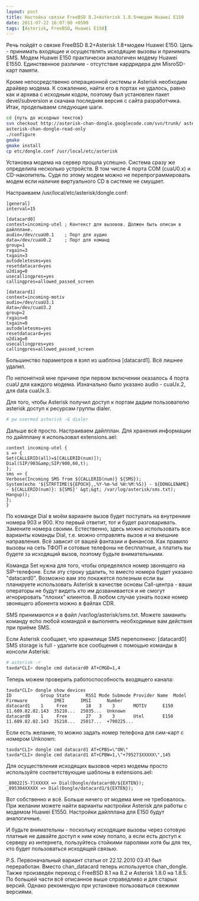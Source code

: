 ```yaml
---
layout: post
title: Настойка связки FreeBSD 8.2+Asterisk 1.8.5+модем Huawei E150
date: 2011-07-22 16:07:00 +0500
tags: [Asterisk, FreeBSD, Huawei E150]
---
```

Речь пойдёт о связке FreeBSD 8.2+Asterisk 1.8+модем Huawei E150. Цель - принимать входящие и осуществлять исходящие вызовы и принимать SMS. Модем Huawei E150 практически аналогичен модему Huawei E1550. Единственное различие - отсутствие кардридера для MisroSD-карт памяти.

Кроме непосредственно операционной системы и Asterisk необходим драйвер модема. К сожалению, найти его в портах не удалось, равно как и архива с исходным кодом, поэтому был установлен пакет devel/subversion и скачана последняя версия с сайта разработчика. Итак, проделываем следующие шаги.
```bash
cd {путь до исходных текстов}
svn checkout http://asterisk-chan-dongle.googlecode.com/svn/trunk/ asterisk-chan-dongle-read-only
asterisk-chan-dongle-read-only
./configure
gmake
gmake install
cp etc/dongle.conf /usr/local/etc/asterisk
```
Установка модема на сервер прошла успешно. Система сразу же определила несколько устройств. В том числе 4 порта COM (cuaU0.x) и CD-накопитель. Судя по этому модем можно не перепрограммировать модем если наличие виртуального CD в системе не смущает.

Настраиваем /usr/local/etc/asterisk/dongle.conf:
```
[general]
interval=15

[datacard0]
context=incoming-utel ; Контекст для вызовов. Должен быть описан в дайлплане.
audio=/dev/cuaU0.1    ; Порт для аудио
data=/dev/cuaU0.2     ; Порт для команд
group=1
rxgain=3
txgain=3
autodeletesms=yes
resetdatacard=yes
u2diag=0
usecallingpres=yes
callingpres=allowed_passed_screen

[datacard1]
context=incoming-motiv
audio=/dev/cuaU3.1
data=/dev/cuaU3.2
group=2
rxgain=0
txgain=0
autodeletesms=yes
resetdatacard=yes
u2diag=0
usecallingpres=yes
callingpres=allowed_passed_screen
```
Большинство параметров я взял из шаблона [datacard1]. Всё лишнее удалил.

По непонятной мне причине при первом включении оказалось 4 порта cuaU для каждого модема. Изначально было указано audio - cuaUx.2, для data cuaUx.3.

Для того, чтобы Asterisk получил доступ к портам дадим пользователю asterisk доступ к ресурсам группы dialer.
```bash
# pw usermod asterisk -G dialer
```
Дальше всё просто. Настраиваем дайлплан. Для хранения информации по дайлплану я использовал extensions.ael:
```
context incoming-utel {
s => {
Set(CALLERID(all)=$[CALLERID(num)]);
Dial(SIP/903&amp;SIP/900,60,t);
};
sms => {
Verbose(Incoming SMS from ${CALLERID(num)} ${SMS});
System(echo '${STRFTIME(${EPOCH},,%Y-%m-%d %H:%M:%S)} - ${DONGLENAME} - ${CALLERID(num)}: ${SMS}' &gt;&gt; /var/log/asterisk/sms.txt);
Hangup();
};
}
```
По команде Dial в моём варианте вызов будет поступать на внутрениие номера 903 и 900. Кто первый ответит, тот и будет разговаривать. Замените номера своими. Естественно, здесь можно использовать все варианты команды Dial, т.е. можно отправлять вызов и на внешние направления. Всё зависит от вашей фантазии и финансов. Как правило вызовы на сеть ТФОП и сотовые телефоны не бесплатные, а платить вы будете за исходящий вызов, поэтому будьте внимательными.

Команда Set нужна для того, чтобы определялся номер звонящего на SIP-телефоне. Если эту строку удалить, то вместо номера будет указано "datacard0". Возможно вам это покажется полезным если вы планируете использовать Asterisk в качестве основы Call-центра - ваши операторы не будут видеть кто им дозванивается и не смогут игнорировать "плохих" клиентов. В любом случае узнать позже номер звонящего абонента можно в файлах CDR.

SMS принимаются и в файл /var/log/asterisk/sms.txt. Можете заманить команду echo любой командой и выполнять необходимые вам действия при приёме SMS.

Если Asterisk сообщает, что хранилище SMS переполнено: [datacard0] SMS storage is full - удалите все сообщения с помощью команды в консоли Asterisk:
```bash
# asterisk -r
tavda*CLI> dongle cmd datacard0 AT+CMGD=1,4
```
Теперь можем проверить работоспособность входящего канала:
```
tavda*CLI> dongle show devices
ID           Group State      RSSI Mode Submode Provider Name  Model      Firmware          IMEI      IMSI      Number        
datacard1    1     Free       18   3    3       MOTIV      E150       11.609.82.02.143  35210...  25035...  Unknown       
datacard0    1     Free       27   3    3       Utel       E150       11.609.82.02.143  35210...  25017...  +790225...
```
Если есть желание, то можно задать номер телефона для сим-карт с номером Unknown:
```
tavda*CLI> dongle cmd datacard1 AT+CPBS=\"ON\"
tavda*CLI> dongle cmd datacard1 AT+CPBW=1,\"+795273XXXXX\",145
```
Для осуществления исходящих вызовов через модемы просто используйте соответствующие шаблоны в extensions.ael:
```
_89022[5-7]XXXXX => Dial(Dongle/datacard0/${EXTEN});
_895304XXXXX => Dial(Dongle/datacard1/${EXTEN});
```
Вот собственно и всё. Больше ничего от модема мне не требовалось. При желании можете найти варианты настройки Asterisk для работы с модемом Huawei E1550. Настройки дайлплана для E150 будут аналогичные.

И будьте внимательны - поскольку исходящие вызовы через сотовую платные не давайте доступ к ним кому попало, а если есть доступ к серверу из интернета, пользуйтесь стойкими паролями хотя бы для тех, кто будет пользоваться исходящей связью.

P.S. Первоначальный вариант статьи от 22.12.2010 03:41 был переработан. Вместо chan_datacard теперь используется chan_dongle. Также произведён переход с FreeBSD 8.1 на 8.2 и Asterisk 1.8.0 на 1.8.5. По большей части всё описанное выше справедливо и для старых версий. Однако рекомендую при установке пользоваться свежими версиями.

